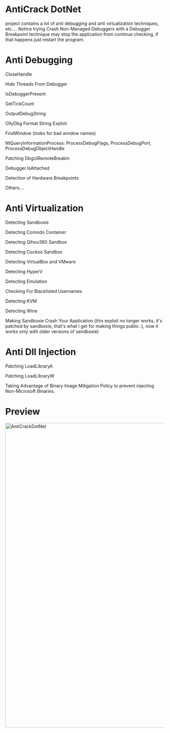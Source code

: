 # AntiCrack DotNet
project contains a lot of anti debugging and anti virtualization techniques, etc.... Notice trying Crash Non-Managed Debuggers with a Debugger Breakpoint technique may stop the application from continue checking, if that happens just restart the program.
# Anti Debugging
CloseHandle

Hide Threads From Debugger

IsDebuggerPresent

GetTickCount

OutputDebugString

OllyDbg Format String Exploit

FindWindow (looks for bad window names)

NtQueryInformationProcess: ProcessDebugFlags, ProcessDebugPort, ProcessDebugObjectHandle

Patching DbgUiRemoteBreakin

Debugger.IsAttached

Detection of Hardware Breakpoints

Others....
# Anti Virtualization
Detecting Sandboxie

Detecting Comodo Container

Detecting Qihoo360 Sandbox

Detecting Cuckoo Sandbox

Detecting VirtualBox and VMware

Detecting HyperV

Detecting Emulation

Checking For Blacklisted Usernames

Detecting KVM

Detecting Wine

Making Sandboxie Crash Your Application (this exploit no longer works, it's patched by sandboxie, that's what i get for making things public :), now it works only with older versions of sandboxie)
# Anti Dll Injection
Patching LoadLibraryA

Patching LoadLibraryW

Taking Advantage of Binary Image Mitigation Policy to prevent injecting Non-Microsoft Binaries.
# Preview
<img width="960" alt="AntiCrackDotNet" src="https://user-images.githubusercontent.com/90452585/140987369-f05706fa-7065-487f-8c5d-9e62add2170d.PNG">

